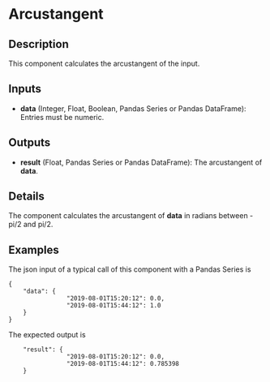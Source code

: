 # Arcustangent

## Description
This component calculates the arcustangent of the input.

## Inputs
* **data** (Integer, Float, Boolean, Pandas Series or Pandas DataFrame): Entries must be numeric. 

## Outputs
* **result** (Float, Pandas Series or Pandas DataFrame): The arcustangent of **data**.

## Details
The component calculates the arcustangent of **data** in radians between -pi/2 and pi/2.

## Examples
The json input of a typical call of this component with a Pandas Series is
```
{
	"data": {
				"2019-08-01T15:20:12": 0.0,
				"2019-08-01T15:44:12": 1.0
	}
}
```
The expected output is
```
	"result": {
				"2019-08-01T15:20:12": 0.0,
				"2019-08-01T15:44:12": 0.785398
	}
```

